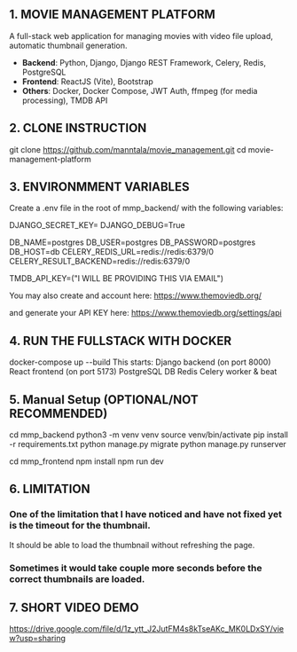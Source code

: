 ## 1. MOVIE MANAGEMENT PLATFORM

A full-stack web application for managing movies with video file upload, automatic thumbnail generation.

- **Backend**: Python, Django, Django REST Framework, Celery, Redis, PostgreSQL
- **Frontend**: ReactJS (Vite), Bootstrap
- **Others**: Docker, Docker Compose, JWT Auth, ffmpeg (for media processing), TMDB API

## 2. CLONE INSTRUCTION

git clone https://github.com/manntala/movie_management.git
cd movie-management-platform

## 3. ENVIRONMMENT VARIABLES
 Create a .env file in the root of mmp_backend/ with the following variables:

DJANGO_SECRET_KEY=
DJANGO_DEBUG=True

DB_NAME=postgres
DB_USER=postgres
DB_PASSWORD=postgres
DB_HOST=db
CELERY_REDIS_URL=redis://redis:6379/0
CELERY_RESULT_BACKEND=redis://redis:6379/0

TMDB_API_KEY=("I WILL BE PROVIDING THIS VIA EMAIL")

You may also create and account here:
https://www.themoviedb.org/

and generate your API KEY here:
https://www.themoviedb.org/settings/api

## 4. RUN THE FULLSTACK WITH DOCKER
docker-compose up --build
This starts:
Django backend (on port 8000)
React frontend (on port 5173)
PostgreSQL DB
Redis
Celery worker & beat

## 5. Manual Setup (OPTIONAL/NOT RECOMMENDED)
cd mmp_backend
python3 -m venv venv
source venv/bin/activate
pip install -r requirements.txt
python manage.py migrate
python manage.py runserver

cd mmp_frontend
npm install
npm run dev

## 6. LIMITATION
### One of the limitation that I have noticed and have not fixed yet is the timeout for the thumbnail.
It should be able to load the thumbnail without refreshing the page.

### Sometimes it would take couple more seconds before the correct thumbnails are loaded.


## 7. SHORT VIDEO DEMO
https://drive.google.com/file/d/1z_ytt_J2JutFM4s8kTseAKc_MK0LDxSY/view?usp=sharing